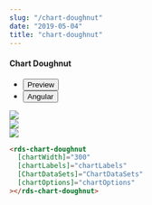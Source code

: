 ```yaml
---
slug: "/chart-doughnut"
date: "2019-05-04"
title: "chart-doughnut"
---
```


<!-- CSS only -->
<link href="https://cdn.jsdelivr.net/npm/bootstrap@5.1.3/dist/css/bootstrap.min.css" rel="stylesheet" integrity="sha384-1BmE4kWBq78iYhFldvKuhfTAU6auU8tT94WrHftjDbrCEXSU1oBoqyl2QvZ6jIW3" crossorigin="anonymous">
<link rel="stylesheet" href="../../../../../../../raaghu/src/assets/css/style-elements.css">
<link rel="stylesheet" href="../../../../../../../raaghu/src/assets/css/main.css">

#### Chart Doughnut

<section class="py-4">
    <div class="py-3">
      <div class="cust-tabs">
        <ul class="nav nav-tabs" id="myTab" role="tablist">
          <li class="nav-item" role="presentation">
            <button class="nav-link active" id="Preview-tab" data-bs-toggle="tab" data-bs-target="#Preview" type="button" role="tab" aria-controls="Preview" aria-selected="true">Preview </button>
          </li>
          <li class="nav-item" role="presentation">
            <button class="nav-link" id="Angular-tab" data-bs-toggle="tab" data-bs-target="#Angular" type="button" role="tab" aria-controls="Angular" aria-selected="false"><i class="bi bi-code-slash" style="font-size:1.0rem"></i>Angular</button>
          </li>
        </ul>
      </div>
      <div class="tab-content card border" id="myTabContent">
        <div class="tab-pane fade show active" id="Preview" role="tabpanel" aria-labelledby="Preview-tab">
          <div class="contents bg-light p-5">
                                          <div class="row">
                                             <div class="col-4">
                                                  <img src="https://portal.raaghu.io/images/components/_charts/1.png" class="img-fluid">
                                             </div> 
                                             <div class="col-4">
                                                  <img src="https://portal.raaghu.io/images/components/_charts/2.png" class="img-fluid">
                                             </div> 
                                             <div class="col-4">
                                                  <img src="https://portal.raaghu.io/images/components/_charts/3.png" class="img-fluid pt-4">
                                             </div> 
                                          </div>
                                    </div>
        </div>
        <div class="tab-pane fade show" id="Angular" role="tabpanel" aria-labelledby="Angular-tab">
          <div class="contents bg-code">
<div class="row  m-0 p-4">

```html
<rds-chart-doughnut
  [chartWidth]="300"
  [chartLabels]="chartLabels"
  [ChartDataSets]="ChartDataSets"
  [chartOptions]="chartOptions"
></rds-chart-doughnut>
```

</div>
          </div>
        </div>
      </div>
    </div>
  </section>

<!-- JavaScript Bundle with Popper -->
<script src="https://cdn.jsdelivr.net/npm/bootstrap@5.1.3/dist/js/bootstrap.bundle.min.js" integrity="sha384-ka7Sk0Gln4gmtz2MlQnikT1wXgYsOg+OMhuP+IlRH9sENBO0LRn5q+8nbTov4+1p" crossorigin="anonymous"></script>